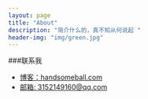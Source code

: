 ```yaml
---
layout: page
title: "About"
description: "简介什么的，真不知从何说起 "
header-img: "img/green.jpg"
---
```


<!--  应女朋友要求，保留为注释 -->
<!-- 你好，很高兴你来到这里，我想你也和我一样，对编程有点兴趣。

我会一些看似熟练，实则肤浅的 Python。

领域也称不上有哪方面比较突出，都没什么亮点。

但我依然享受编程给我带来的乐趣，
以及用编程解决实际问题的乐趣。

共勉！ -->

###联系我

- [博客：handsomeball.com](http://handsomeball.com)
- [邮箱: 3152149160@qq.com](mailto:3152149160@qq.com)
